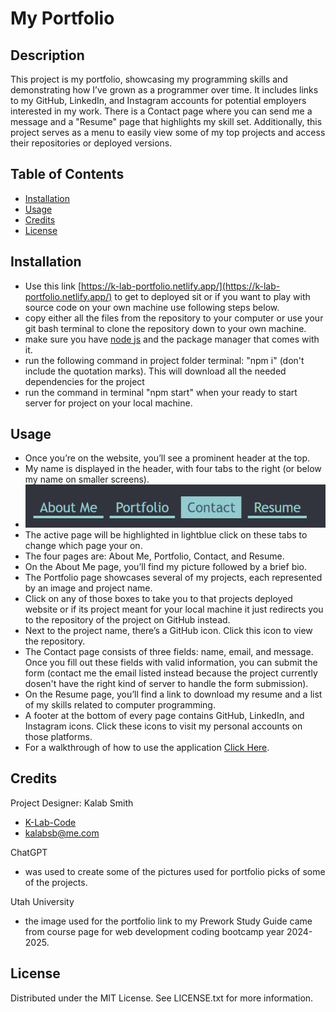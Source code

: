 # My Portfolio

## Description

This project is my portfolio, showcasing my programming skills and demonstrating how I’ve grown as a programmer over time. It includes links to my GitHub, LinkedIn, and Instagram accounts for potential employers interested in my work. There is a Contact page where you can send me a message and a "Resume" page that highlights my skill set. Additionally, this project serves as a menu to easily view some of my top projects and access their repositories or deployed versions.

## Table of Contents

- [Installation](#installation)
- [Usage](#usage)
- [Credits](#credits)
- [License](#license)

## Installation

- Use this link [https://k-lab-portfolio.netlify.app/](https://k-lab-portfolio.netlify.app/) to get to deployed sit or if you want to play with source code on your own machine use following steps below.
- copy either all the files from the repository to your computer or use your git bash terminal to clone the repository down to your own machine. 
- make sure you have [node js](https://nodejs.org/en) and the package manager that comes with it.
- run the following command in project folder terminal: "npm i" (don't include the quotation marks). This will download all the needed dependencies for the project
- run the command in terminal "npm start" when your ready to start server for project on your local machine.

## Usage

- Once you’re on the website, you’ll see a prominent header at the top.
- My name is displayed in the header, with four tabs to the right (or below my name on smaller screens).
- ![alt text](./public/images/screenshot.png)
- The active page will be highlighted in lightblue click on these tabs to change which page your on.
- The four pages are: About Me, Portfolio, Contact, and Resume.
- On the About Me page, you’ll find my picture followed by a brief bio.
- The Portfolio page showcases several of my projects, each represented by an image and project name.
- Click on any of those boxes to take you to that projects deployed website or if its project meant for your local machine it just redirects you to the repository of the project on GitHub instead.
- Next to the project name, there’s a GitHub icon. Click this icon to view the repository.
- The Contact page consists of three fields: name, email, and message. Once you fill out these fields with valid information, you can submit the form (contact me the email listed instead because the project currently dosen't have the right kind of server to handle the form submission).
- On the Resume page, you’ll find a link to download my resume and a list of my skills related to computer programming.
- A footer at the bottom of every page contains GitHub, LinkedIn, and Instagram icons. Click these icons to visit my personal accounts on those platforms.
- For a walkthrough of how to use the application [Click Here](https://drive.google.com/file/d/1KcmngBD_b9tmD80Io2LwZY8fUmbsh1d3/view).

## Credits

Project Designer: Kalab Smith
- [K-Lab-Code](https://github.com/K-Lab-Code)
- [kalabsb@me.com](mailto:kalabsb@me.com)

ChatGPT
- was used to create some of the pictures used for portfolio picks of some of the projects.

Utah University
- the image used for the portfolio link to my Prework Study Guide came from course page for web development coding bootcamp year 2024-2025.

## License

Distributed under the MIT License. See LICENSE.txt for more information.
